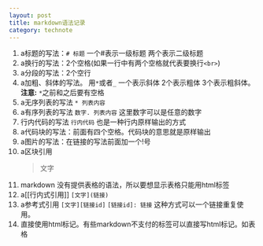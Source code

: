 ```yaml
--- 
layout: post
title: markdown语法记录
category: technote
--- 
```


1. a标题的写法：`# 标题` 一个#表示一级标题 两个表示二级标题
1. a换行的写法：2个空格(如果一行中有两个空格就代表要换行`<br>`)
1. a分段的写法：2个空行
1. a加粗、斜体的写法。 用`*`或者`_` 一个表示斜体 2个表示粗体 3个表示粗斜体。 **注意:** `*`之前和之后要有空格
1. a无序列表的写法 `* 列表内容`
1. a有序列表的写法 `数字. 列表内容` 这里数字可以是任意的数字
1. 行内代码的写法 ``行内代码``  也是一种行内原样输出的方式
1. a代码块的写法：前面有四个空格。代码块的意思就是原样输出
1. a图片的写法：在链接的写法前面加一个!号
1. a区块引用
    >文字 
1. markdown 没有提供表格的语法，所以要想显示表格只能用html标签
1. a[[行内式引用]]
   `[文字](链接)`
1. a参考式引用
    `[文字][链接id]`
	`[链接id]: 链接` 
这种方式可以一个链接重复使用。 
1. 直接使用html标记。有些markdown不支付的标签可以直接写html标记。如表格
